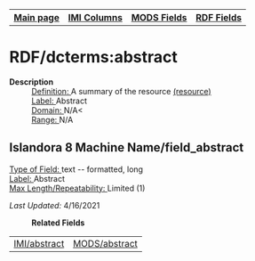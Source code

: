 <!DOCTYPE html>
<html>

<body>
<table style="width:100%">
  <tr>
    <th><a href="index.md">Main page</a></th>
	<th><a href="IMI.md">IMI Columns</a></th>
    <th><a href="MODS.md">MODS Fields</a></th>
    <th><a href="RDF.md">RDF Fields</a></th>
  </tr>
</table>

<h1>RDF/dcterms:abstract</h1>
<dl>
  <dt><b>Description</b></dt>
  <dd><ins>Definition: </ins>A summary of the resource <a href="http://purl.org/dc/terms/abstract">(resource)</a></dd>
  <dd><ins>Label: </ins>Abstract</dd>
  <dd><ins>Domain: </ins>N/A<</dd>
  <dd><ins>Range: </ins>N/A</dd>
</dl>
<h2>Islandora 8 Machine Name/field_abstract</h2>
	<dl>
		<dt><ins>Type of Field: </ins>text -- formatted, long</dt>
		<dt><ins>Label: </ins>Abstract</dt>
		<dt><ins>Max Length/Repeatability: </ins>Limited (1)</dt>
	</dl>
<dl>
	<p><i>Last Updated: </i>4/16/2021</p>
</dl>
<dl>
	<dd><b>Related Fields</b></dd>
		<table>
			<td><a href="abstract.md">IMI/abstract</a></td>
			<td><a href="mods.abstract.md">MODS/abstract</a></td>
		</table>
</dl>
</body>
</html>